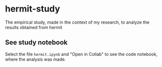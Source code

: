 # hermit-study
The empirical study, made in the context of my research, to analyze the results obtained from hermit

## See study notebook
Select the file `hermit.ipynb` and "Open in Collab" to see the code notebook, where the analysis was made.
